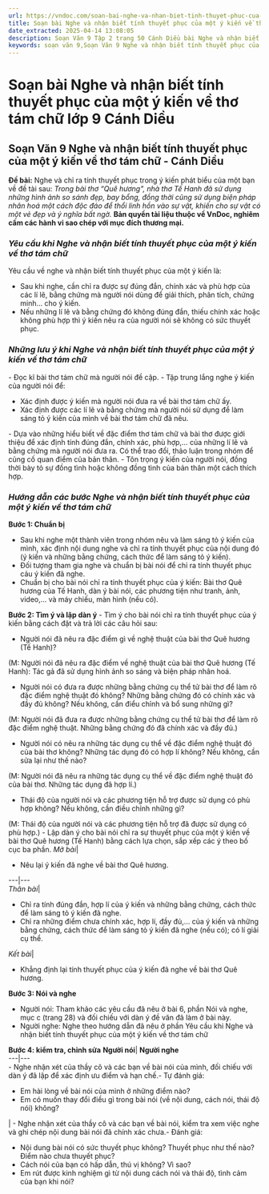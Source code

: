 ```yaml
---
url: https://vndoc.com/soan-bai-nghe-va-nhan-biet-tinh-thuyet-phuc-cua-mot-y-kien-ve-tho-tam-chu-lop-9-canh-dieu-322630
title: Soạn bài Nghe và nhận biết tính thuyết phục của một ý kiến về thơ tám chữ lớp 9 Cánh Diều - VnDoc.com
date_extracted: 2025-04-14 13:08:05
description: Soạn Văn 9 Tập 2 trang 50 Cánh Diều bài Nghe và nhận biết tính thuyết phục của một ý kiến về thơ tám chữ gồm phần trả lời chi tiết, đầy đủ, bám sát các câu hỏi, yêu cầu trong SGK (chỉ có trên VnDoc). Mời các bạn tham khảo.
keywords: soạn văn 9,Soạn Văn 9 Nghe và nhận biết tính thuyết phục của một ý kiến về thơ tám chữ,VNghe và nhận biết tính thuyết phục của một ý kiến về thơ tám chữ lớp 9,Soạn bài Nghe và nhận biết tính thuyết phục của một ý kiến về thơ tám chữ lớp 9 Cánh Diều,Soạn Văn 9 Nghe và nhận biết tính thuyết phục của một ý kiến về thơ tám chữ Cánh Diều,soạn văn 9 Tập 2 trang 50 Cánh Diều,văn 9,ngữ văn 9,soạn văn 9 Cánh Diều,soạn văn 9 tập 2,giải văn 9,soạn ngữ văn 9,giải ngữ văn 9,giải sgk ngữ văn 9
---
```


# Soạn bài Nghe và nhận biết tính thuyết phục của một ý kiến về thơ tám chữ lớp 9 Cánh Diều
## **Soạn Văn 9 Nghe và nhận biết tính thuyết phục của một ý kiến về thơ tám chữ - Cánh Diều**
**Đề bài:** Nghe và chỉ ra tính thuyết phục trong ý kiến phát biểu của một bạn về đề tài sau:
_Trong bài thơ “Quê hương", nhà thơ Tế Hanh đã sử dụng những hình ảnh so sánh đẹp, bay bổng, đồng thời cũng sử dụng biện pháp nhân hoá một cách độc đáo để thổi linh hồn vào sự vật, khiến cho sự vật có một vẻ đẹp và ý nghĩa bất ngờ._
**Bản quyền tài liệu thuộc về VnDoc, nghiêm cấm các hành vi sao chép với mục đích thương mại.**
### _Yêu cầu khi Nghe và nhận biết tính thuyết phục của một ý kiến về thơ tám chữ_
Yêu cầu về nghe và nhận biết tính thuyết phục của một ý kiến là:
  * Sau khi nghe, cần chỉ ra được sự đúng đắn, chính xác và phù hợp của các lí lẽ, bằng chứng mà người nói dùng để giải thích, phân tích, chứng minh… cho ý kiến.
  * Nếu những lí lẽ và bằng chứng đó không đúng đắn, thiếu chính xác hoặc không phù hợp thì ý kiến nêu ra của người nói sẽ không có sức thuyết phục.

### _Những lưu ý khi Nghe và nhận biết tính thuyết phục của một ý kiến về thơ tám chữ_
\- Đọc kĩ bài thơ tám chữ mà người nói đề cập.
\- Tập trung lắng nghe ý kiến của người nói để:
  * Xác định được ý kiến mà người nói đưa ra về bài thơ tám chữ ấy.
  * Xác định được các lí lẽ và bằng chứng mà người nói sử dụng để làm sáng tỏ ý kiến của mình về bài thơ tám chữ đã nêu.

\- Dựa vào những hiểu biết về đặc điểm thơ tám chữ và bài thơ được giới thiệu để xác định tính đúng đắn, chính xác, phù hợp,… của những lí lẽ và bằng chứng mà người nói đưa ra. Có thể trao đổi, thảo luận trong nhóm để củng cố quan điểm của bản thân.
\- Tôn trọng ý kiến của người nói, đồng thời bày tỏ sự đồng tình hoặc không đồng tình của bản thân một cách thích hợp.
### _Hướng dẫn các bước Nghe và nhận biết tính thuyết phục của một ý kiến về thơ tám chữ_
**Bước 1: Chuẩn bị**
  * Sau khi nghe một thành viên trong nhóm nêu và làm sáng tỏ ý kiến của mình, xác định nội dung nghe và chỉ ra tính thuyết phục của nội dung đó \(ý kiến và những bằng chứng, cách thức để làm sáng tỏ ý kiến\).
  * Đối tượng tham gia nghe và chuẩn bị bài nói để chỉ ra tính thuyết phục cảu ý kiến đã nghe.
  * Chuẩn bị cho bài nói chỉ ra tính thuyết phục của ý kiến: Bài thơ Quê hương của Tế Hanh, dàn ý bài nói, các phương tiện như tranh, ảnh, video,… và máy chiếu, màn hình \(nếu có\).

**Bước 2: Tìm ý và lập dàn ý**
\- Tìm ý cho bài nói chỉ ra tính thuyết phục của ý kiến bằng cách đặt và trả lời các câu hỏi sau:
  * Người nói đã nêu ra đặc điểm gì về nghệ thuật của bài thơ Quê hương \(Tế Hanh\)?

\(M: Người nói đã nêu ra đặc điểm về nghệ thuật của bài thơ Quê hương \(Tế Hanh\): Tác gả đã sử dụng hình ảnh so sáng và biện pháp nhân hoá.
  * Người nói có đưa ra được những bằng chứng cụ thể tử bài thơ để làm rõ đặc điểm nghệ thuật đó không? Những bằng chứng đó có chính xác và đầy đủ không? Nếu không, cần điểu chỉnh và bổ sung những gì?

\(M: Người nói đã đưa ra được những bằng chứng cụ thể tử bài thơ để làm rõ đặc điểm nghệ thuật. Những bằng chứng đó đã chính xác và đầy đủ.\)
  * Người nói có nêu ra những tác dụng cụ thể về đặc điểm nghệ thuật đó của bài thơ không? Những tác dụng đó có hợp lí không? Nếu không, cần sửa lại như thế nào?

\(M: Người nói đã nêu ra những tác dụng cụ thể về đặc điểm nghệ thuật đó của bài thơ. Những tác dụng đã hợp lí.\)
  * Thái độ của người nói và các phương tiện hỗ trợ được sử dụng có phù hợp không? Nếu không, cần điều chỉnh những gì?

\(M: Thái độ của người nói và các phương tiện hỗ trợ đã được sử dụng có phù hợp.\)
\- Lập dàn ý cho bài nói chỉ ra sự thuyết phục của một ý kiến về bài thơ Quê hương \(Tế Hanh\) bằng cách lựa chọn, sắp xếp các ý theo bố cục ba phần.
_Mở bài_| 
  * Nêu lại ý kiến đã nghe về bài thơ Quê hương.

---|---  
_Thân bài_| 
  * Chỉ ra tính đúng đắn, hợp lí của ý kiến và những bằng chứng, cách thức để làm sáng tỏ ý kiến đã nghe.
  * Chỉ ra những điểm chưa chính xác, hợp lí, đầy đủ,… của ý kiến và những bằng chứng, cách thức để làm sáng tỏ ý kiến đã nghe \(nếu có\); có lí giải cụ thể.

_Kết bài_| 
  * Khẳng định lại tính thuyết phục của ý kiến đã nghe về bài thơ Quê hương.

**Bước 3: Nói và nghe**
  * Người nói: Tham khảo các yêu cầu đã nêu ở bài 6, phần Nói và nghe, mục c \(trang 28\) và đối chiếu với dàn ý đề văn đã làm ở bài này.
  * Người nghe: Nghe theo hướng dẫn đã nêu ở phần Yêu cầu khi Nghe và nhận biết tính thuyết phục của một ý kiến về thơ tám chữ

**Bước 4: kiểm tra, chỉnh sửa**
**Người nói**| **Người nghe**  
---|---  
\- Nghe nhận xét của thầy cô và các bạn về bài nói của mình, đối chiếu với dàn ý đã lập để xác định ưu điểm và hạn chế.\- Tự đánh giá:
  * Em hài lòng về bài nói của mình ở những điểm nào?
  * Em có muốn thay đổi điều gì trong bài nói \(về nội dung, cách nói, thái độ nói\) không?

| \- Nghe nhận xét của thầy cô và các bạn về bài nói, kiểm tra xem việc nghe và ghi chép nội dung bài nói đã chính xác chưa.\- Đánh giá:
  * Nội dung bài nói có sức thuyết phục không? Thuyết phục như thế nào? Điểm nào chưa thuyết phục?
  * Cách nói của bạn có hấp dẫn, thú vị không? Vì sao?
  * Em rút được kinh nghiệm gì từ nội dung cách nói và thái độ, tình cảm của bạn khi nói?

